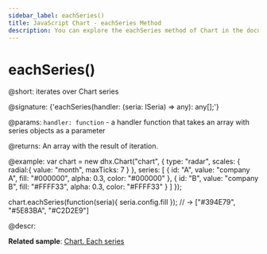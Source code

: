 ```yaml
---
sidebar_label: eachSeries()
title: JavaScript Chart - eachSeries Method 
description: You can explore the eachSeries method of Chart in the documentation of the DHTMLX JavaScript UI library. Browse developer guides and API reference, try out code examples and live demos, and download a free 30-day evaluation version of DHTMLX Suite 7.
---
```


# eachSeries()

@short: iterates over Chart series

@signature: {'eachSeries(handler: (seria: ISeria) => any): any[];'}

@params:
`handler: function` - a handler function that takes an array with series objects as a parameter

@returns:
An array with the result of iteration.

@example:
var chart = new dhx.Chart("chart", {
	type: "radar",
	scales: {
		radial:{
			value: "month",
			maxTicks: 7
		}
	},
	series: [
		{
			id: "A",
			value: "company A",
			fill: "#000000",
			alpha: 0.3,
			color: "#000000"
	 	},
		{
			id: "B",
			value: "company B",
			fill: "#FFFF33",
			alpha: 0.3,
			color: "#FFFF33"
		}
	]
});

chart.eachSeries(function(seria){
	seria.config.fill
});
// -> ["#394E79", "#5E83BA", "#C2D2E9"]

@descr:

**Related sample**: [Chart. Each series](https://snippet.dhtmlx.com/4kbj4lmw)

[comment]: # (@related: chart/usage.md#iterating-over-series)
